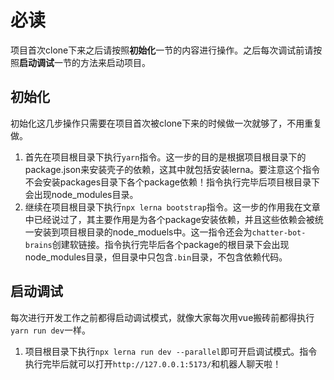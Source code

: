 # 必读
项目首次clone下来之后请按照**初始化**一节的内容进行操作。之后每次调试前请按照**启动调试**一节的方法来启动项目。
## 初始化
初始化这几步操作只需要在项目首次被clone下来的时候做一次就够了，不用重复做。
1. 首先在项目根目录下执行`yarn`指令。这一步的目的是根据项目根目录下的package.json来安装壳子的依赖，这其中就包括安装lerna。要注意这个指令不会安装packages目录下各个package依赖！指令执行完毕后项目根目录下会出现node_modules目录。
2. 继续在项目根目录下执行`npx lerna bootstrap`指令。这一步的作用我在文章中已经说过了，其主要作用是为各个package安装依赖，并且这些依赖会被统一安装到项目根目录的node_moduels中。这一指令还会为`chatter-bot-brains`创建软链接。指令执行完毕后各个package的根目录下会出现node_modules目录，但目录中只包含`.bin`目录，不包含依赖代码。
## 启动调试
每次进行开发工作之前都得启动调试模式，就像大家每次用vue搬砖前都得执行`yarn run dev`一样。
1. 项目根目录下执行`npx lerna run dev --parallel`即可开启调试模式。指令执行完毕后就可以打开`http://127.0.0.1:5173/`和机器人聊天啦！